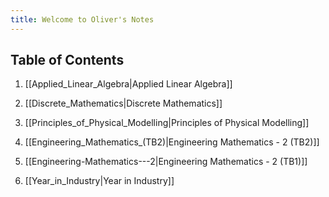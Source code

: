 ```yaml
---
title: Welcome to Oliver's Notes
---
```


## Table of Contents

1. [[Applied_Linear_Algebra|Applied Linear Algebra]]

2. [[Discrete_Mathematics|Discrete Mathematics]]

3. [[Principles_of_Physical_Modelling|Principles of Physical Modelling]]

4. [[Engineering_Mathematics_(TB2)|Engineering Mathematics - 2 (TB2)]]

5. [[Engineering-Mathematics---2|Engineering Mathematics - 2 (TB1)]]

6. [[Year_in_Industry|Year in Industry]]
